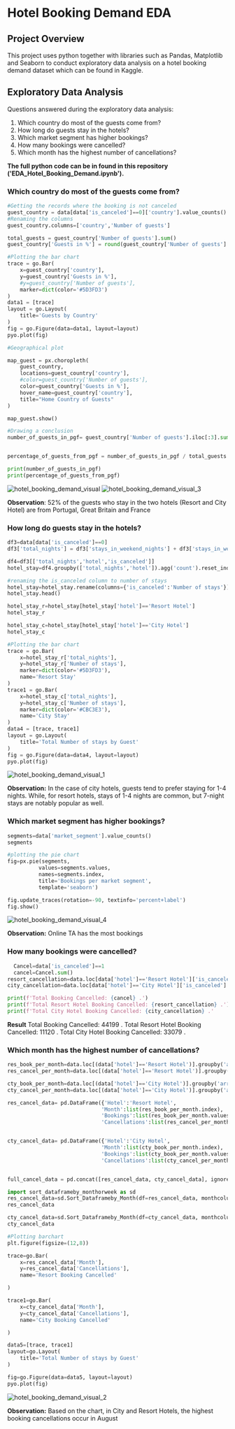 # Hotel Booking Demand EDA
## Project Overview
This project uses python together with libraries such as Pandas, Matplotlib and Seaborn to conduct exploratory data analysis on a hotel booking demand dataset which can be found in Kaggle. 

## Exploratory Data Analysis
Questions answered during the exploratory data analysis:
1. Which country do most of the guests come from?
2. How long do guests stay in the hotels?
3. Which market segment has higher bookings?
4. How many bookings were cancelled?
5. Which month has the highest number of cancellations?

**The full python code can be in found in this repository ('EDA_Hotel_Booking_Demand.ipynb').**

### Which country do most of the guests come from?
```python
#Getting the records where the booking is not canceled
guest_country = data[data['is_canceled']==0]['country'].value_counts().reset_index()
#Renaming the columns
guest_country.columns=['country','Number of guests']

total_guests = guest_country['Number of guests'].sum()
guest_country['Guests in %'] = round(guest_country['Number of guests'] / total_guests * 100, 2)

#Plotting the bar chart
trace = go.Bar(
    x=guest_country['country'],
    y=guest_country['Guests in %'],
    #y=guest_country['Number of guests'],
    marker=dict(color='#5D3FD3')
)
data1 = [trace]
layout = go.Layout(
    title='Guests by Country'
)
fig = go.Figure(data=data1, layout=layout)
pyo.plot(fig)

#Geographical plot

map_guest = px.choropleth(
    guest_country,
    locations=guest_country['country'],
    #color=guest_country['Number of guests'],
    color=guest_country['Guests in %'],
    hover_name=guest_country['country'],
    title="Home Country of Guests"
)

map_guest.show()

#Drawing a conclusion 
number_of_guests_in_pgf= guest_country['Number of guests'].iloc[:3].sum()


percentage_of_guests_from_pgf = number_of_guests_in_pgf / total_guests * 100

print(number_of_guests_in_pgf)
print(percentage_of_guests_from_pgf)
```

![hotel_booking_demand_visual](https://github.com/PhilipSada/hotel-booking-demand-eda/assets/55988995/7e76ebba-05d5-4636-b176-745ebc72666d)
![hotel_booking_demand_visual_3](https://github.com/PhilipSada/hotel-booking-demand-eda/assets/55988995/150555a0-4f9a-495e-86f8-d9c2ccf11b84)



**Observation**: 52% of the guests who stay in the two hotels (Resort and City Hotel) are from Portugal, Great Britain and France

### How long do guests stay in the hotels?
```python
df3=data[data['is_canceled']==0]
df3['total_nights'] = df3['stays_in_weekend_nights'] + df3['stays_in_week_nights']

df4=df3[['total_nights','hotel','is_canceled']]
hotel_stay=df4.groupby(['total_nights','hotel']).agg('count').reset_index()

#renaming the is_canceled column to number of stays
hotel_stay=hotel_stay.rename(columns={'is_canceled':'Number of stays'})
hotel_stay.head()

hotel_stay_r=hotel_stay[hotel_stay['hotel']=='Resort Hotel']
hotel_stay_r

hotel_stay_c=hotel_stay[hotel_stay['hotel']=='City Hotel']
hotel_stay_c

#Plotting the bar chart
trace = go.Bar(
    x=hotel_stay_r['total_nights'],
    y=hotel_stay_r['Number of stays'],
    marker=dict(color='#5D3FD3'),
    name='Resort Stay'
)
trace1 = go.Bar(
    x=hotel_stay_c['total_nights'],
    y=hotel_stay_c['Number of stays'],
    marker=dict(color='#CBC3E3'),
    name='City Stay'
)
data4 = [trace, trace1]
layout = go.Layout(
    title='Total Number of stays by Guest'
)
fig = go.Figure(data=data4, layout=layout)
pyo.plot(fig)
```
![hotel_booking_demand_visual_1](https://github.com/PhilipSada/hotel-booking-demand-eda/assets/55988995/d831dc46-0370-454f-9528-43a240267444)

**Observation:** In the case of city hotels, guests tend to prefer staying for 1-4 nights. While, for resort hotels, stays of 1-4 nights are common, but 7-night stays are notably popular as well.

### Which market segment has higher bookings?
```python
segments=data['market_segment'].value_counts()
segments

#plotting the pie chart
fig=px.pie(segments,
          values=segments.values,
          names=segments.index,
          title='Bookings per market segment',
          template='seaborn')

fig.update_traces(rotation=-90, textinfo='percent+label')
fig.show()
```
![hotel_booking_demand_visual_4](https://github.com/PhilipSada/hotel-booking-demand-eda/assets/55988995/fcc9faa3-7cdd-4563-a2ee-a9521ebf6351)

**Observation:** Online TA has the most bookings

### How many bookings were cancelled?
```python
  Cancel=data['is_canceled']==1
  cancel=Cancel.sum()
resort_cancellation=data.loc[data['hotel']=='Resort Hotel']['is_canceled'].sum()
city_cancellation=data.loc[data['hotel']=='City Hotel']['is_canceled'].sum()

print(f'Total Booking Cancelled: {cancel} .')
print(f'Total Resort Hotel Booking Cancelled: {resort_cancellation} .')
print(f'Total City Hotel Booking Cancelled: {city_cancellation} .'

```
**Result**
Total Booking Cancelled: 44199 .
Total Resort Hotel Booking Cancelled: 11120 .
Total City Hotel Booking Cancelled: 33079 .

### Which month has the highest number of cancellations?
```python
res_book_per_month=data.loc[(data['hotel']=='Resort Hotel')].groupby('arrival_date_month')['hotel'].count()
res_cancel_per_month=data.loc[(data['hotel']=='Resort Hotel')].groupby('arrival_date_month')['is_canceled'].count()

cty_book_per_month=data.loc[(data['hotel']=='City Hotel')].groupby('arrival_date_month')['hotel'].count()
cty_cancel_per_month=data.loc[(data['hotel']=='City Hotel')].groupby('arrival_date_month')['is_canceled'].count()

res_cancel_data= pd.DataFrame({'Hotel':'Resort Hotel',
                              'Month':list(res_book_per_month.index),
                              'Bookings':list(res_book_per_month.values),
                              'Cancellations':list(res_cancel_per_month.values)})


cty_cancel_data= pd.DataFrame({'Hotel':'City Hotel',
                              'Month':list(cty_book_per_month.index),
                              'Bookings':list(cty_book_per_month.values),
                              'Cancellations':list(cty_cancel_per_month.values)})


full_cancel_data = pd.concat([res_cancel_data, cty_cancel_data], ignore_index=True)

import sort_dataframeby_monthorweek as sd
res_cancel_data=sd.Sort_Dataframeby_Month(df=res_cancel_data, monthcolumnname='Month')
res_cancel_data

cty_cancel_data=sd.Sort_Dataframeby_Month(df=cty_cancel_data, monthcolumnname='Month')
cty_cancel_data

#Plotting barchart
plt.figure(figsize=(12,8))

trace=go.Bar(
    x=res_cancel_data['Month'],
    y=res_cancel_data['Cancellations'],
    name='Resort Booking Cancelled'

)

trace1=go.Bar(
    x=cty_cancel_data['Month'],
    y=cty_cancel_data['Cancellations'],
    name='City Booking Cancelled'

)

data5=[trace, trace1]
layout=go.Layout(
    title='Total Number of stays by Guest'
)

fig=go.Figure(data=data5, layout=layout)
pyo.plot(fig)
```

![hotel_booking_demand_visual_2](https://github.com/PhilipSada/hotel-booking-demand-eda/assets/55988995/6b657cd2-718e-4f37-9c43-88193e044a14)

**Observation:** Based on the chart, in City and Resort Hotels, the highest booking cancellations occur in August

